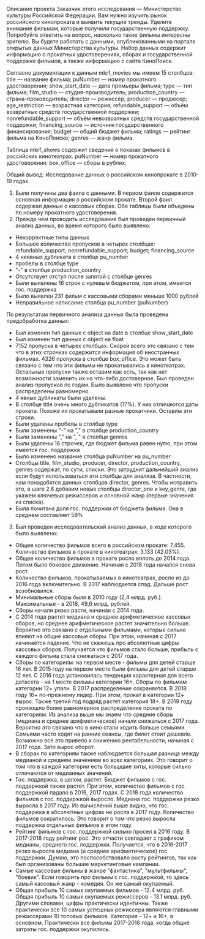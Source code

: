 Описание проекта
Заказчик этого исследования — Министерство культуры Российской Федерации. 
Вам нужно изучить рынок российского кинопроката и выявить текущие тренды. Уделите внимание фильмам, которые получили государственную поддержку. Попробуйте ответить на вопрос, насколько такие фильмы интересны зрителю. 
Вы будете работать с данными, опубликованными на портале открытых данных Министерства культуры. Набор данных содержит информацию о прокатных удостоверениях, сборах и государственной поддержке фильмов, а также информацию с сайта КиноПоиск. 

Согласно документации к данным mkrf_movies мы имеем 15 столбцов:
title — название фильма;
puNumber — номер прокатного удостоверения;
show_start_date — дата премьеры фильма;
type — тип фильма;
film_studio — студия-производитель;
production_country — страна-производитель;
director — режиссёр;
producer — продюсер;
age_restriction — возрастная категория;
refundable_support — объём возвратных средств государственной поддержки;
nonrefundable_support — объём невозвратных средств государственной поддержки;
financing_source — источник государственного финансирования;
budget — общий бюджет фильма;
ratings — рейтинг фильма на КиноПоиске;
genres — жанр фильма.

Таблица mkrf_shows содержит сведения о показах фильмов в российских кинотеатрах.
puNumber — номер прокатного удостоверения;
box_office — сборы в рублях.

Общий вывод:
Исследование данных о российском кинопрокате в 2010-19 годах.

1. Были получены два фаила с данными. В первом фаиле содержится основная информация о российском прокате. Второй фаил содержал данные о кассовых сборах. Обе таблицы были объедены по номеру прокатного удостоверения. 
2. Прежде чем проводить исследование был проведен первичный анализ данных, во время которого было выявлено:
 - Некорректные типы данных
 - Большое количество пропусков в четырех столбцах: refundable_support; nonrefundable_support; budget; financing_source
 - 4 неявных дубликата в столбце pu_number
 - пробелы в столбце type
 - "-" в столбце production_country
 - Отсутствует отступ после запятой с столбце genres
 - Были выявлены 16 строк с нулевым бюджетом, при этом, имеется гос. поддержка
 - Было выявлен 231 фильм с кассовыми сборами меньше 1000 рублей
 - Неправильное написание столбца pu_number (puNumber)

По результатам первичного анализа данных была проведена предобработка данных:
 - Был изменен тип данных с object на date в столбце show_start_date
 - Был изменен тип данных с object на float
 - 7152 пропуска в четырех столбцах. Скорей всего это связано с тем что в этих строчках содержится информация об иностранных фильмах. 4326 пропуска в столбце box_office. Это может быть связано с тем что эти фильмы не прокатывались в кинотеатрах. Остальные пропуски также оставим как есть, так как нет возможности заменить их на что-либо достоверное. Был проведен анализ пропусков по годам. Было выявлено что пропуски распределены равномерно.
 - 4 явных дубликаты были удалены.
 - В столбце title очень много дубликатов (17%). У них отличаются даты проката. Похоже их прокатывали разные прокатчики. Оставим эти строки.
 - Были удалены пробелы в столбце type
 - Были заменены "-" на "," в столбце production_country
 - Были заменены "," на ", " в столбце genres
 - Были удалены 16 строчек, где бюджет фильма равен нулю, при этом имеется гос. поддержка
 - Было изменено название столбца puNumber на pu_number
 - Столбцы title, film_studio, producer, director, production_country, genres содержат, по сути, списки. Это затруднит дальнейший анализ если будут использоваться эти столбцы для анализа. В частности, нам понадобятся данных столбцов director, genres. Чтобы исправить это, в шаге 2.6 добавим новые столбцы director_one и key_genre, где укажем ключевых режиссеров и основной жанр (первые значения из списка).
 - Была почитана доля гос. поддержки от бюджета фильма. Она в среднем составляет 59%

3. Был проведен исследовательский анализ данных, в ходе которого было выявлено:
 - Общее количество фильмов всего в российском прокате: 7,455. Количество фильмов в прокате в кинотеатрах: 3,133 (42.03%).
 - Общее количество фильмов в прокате росло вплоть до 2014 года. Потом было боковое движение. Начиная с 2018 года начался снова рост.
 - Количество фильмов, прокатываемых в кинотеатрах, росло из до 2016 года включительно. В 2017 наблюдается спад. Дальше рост возобновился.
 - Минимальные сборы были в 2010 году (2,4 млрд. руб.). Максимальные - в 2018, 49,6 млрд. рублей.
 - Сборы начали резко расти, начиная с 2014 года.
 - С 2014 года растет медиана и среднее арифметическое кассовых сборов, но среднее арифметическое растет значительно больше. Вероятно это связано с отдельными фильмами, которые сильно влияют на общие кассовые сборы. При этом, начиная с 2017 начинается падение. Что не скажешь про абсолютные цифры кассовых сборов. Получается что фильмов стало больше, прибыль с каждого фильма стала снижаться с 2017 года.
 - Сборы по категориям: на первом месте - фильмы для детей старше 16 лет. В 2015 году на первом месте были фильмы для детей старше 12 лет. С 2016 года установилась тенденция характерная для всего датасета - на 1 месте фильмы категории 16+. Сборы по фильмам категории 12+ упали. В 2017 распределение сохраняется. В 2018 году 16+ по-прежнему лидер. При этом, прокат в категории 12+ вырос. Также третий год подряд растет категория 18+. В 2019 году произошло более равномерное распределение проката по категориям. Из анализа выше мы знаем что средние сборы (медиана и среднее арифметическое) начали снижаться с 2017 года. Вероятно это связано что в кино стали ходить больше семьями. Семьями часто ходят на ранние сеансы, где билет стоит дешевле. Возможно все это привело к снижению рентабельности, начиная с 2017 года. Зато вырос оборот. 
 - В сборах по категориям также наблюдается большая разница между медианой и среднем значением во всех категориях. Это говорит о том что в каждой категории есть большшие хиты, которые сильно отличаются от медианных значений.
 - Гос. поддержка, в целом, растет. Бюджет фильмов с гос. поддержкой также растет. При этом, количество фильмов с гос. поддержкой падало в 2016, 2017 годах. С 2018 года количество фильмов с гос. поддержкой выросло. Медиана гос. поддержки резко выросла в 2017 году. Из вычислений выше видно, что гос. поддержка в абсолютных цифрах не росла в 2017 году. Количество фильмов сократилось. Это говорит о том что резко выросла поддержка отдельных фильмов в этом году.
 - Рейтинг фильмов с гос. поддержкой сильно просел в 2016 году. В 2017-2018 году рейтинг рос. Это отчасти совпадает с графиком медианы, среднего гос. поддержки. Получается, что в 2016-2017 резко выросла медиана (и среднее арифметическое) гос. поддержки. Думаю, это поспособствовало росту рейтингов, так как был организованы большие маркетинговые кампании.
 - Самые кассовые фильмы в жанре "фантастика", "мультфильмы", "боевик". Если говорить про фильмы с гос. поддержкой, то здесь самый кассовый жанр - комедия. Он же самый окупаемый. 
 - Общая прибыль 10 самых окупаемых фильмов - 12.4 млрд. руб. Общая прибыль 10 самых окупаемых режиссеров - 13.1 млрд. руб. Другими словами, цифры практически идентичны. Также практически все 10 самых успешных режиссера являются главными режиссерами 10 топовых фильмов. Категория - 12+ и 16+, в основном. Практически все фильмы 2017-2018 года, когда общие затраты гос. поддержки окупились.
